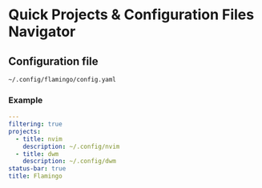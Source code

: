 # Quick Projects & Configuration Files Navigator

<!-- ![p](https://github.com/Pheon-Dev/flamingo/blob/main/flamin.gif) -->

## Configuration file

```bash
~/.config/flamingo/config.yaml
```

### Example

```yaml
---
filtering: true
projects:
  - title: nvim
    description: ~/.config/nvim
  - title: dwm
    description: ~/.config/dwm
status-bar: true
title: Flamingo
```
